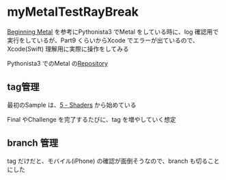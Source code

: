 # myMetalTestRayBreak

[Beginning Metal](https://www.raywenderlich.com/3537-beginning-metal/lessons/1) を参考にPythonista3 でMetal をしている時に、log 確認用で実行をしているが、Part9 くらいからXcode でエラーが出ているので、Xcode(Swift) 理解用に実際に操作をしてみる


Pythonista3 でのMetal の[Repository](https://github.com/pome-ta/pystaMetalStudy)


## tag管理

最初のSample は、[5 - Shaders](https://www.raywenderlich.com/3537-beginning-metal/lessons/5) から始めている

Final やChallenge を完了するたびに、tag を増やしていく想定


## branch 管理

tag だけだと、モバイル(iPhone) の確認が面倒そうなので、branch も切ることにした

